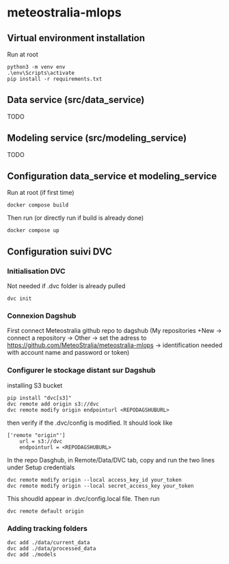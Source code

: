 # meteostralia-mlops

## Virtual environment installation 
Run at root 

```
python3 -m venv env     
.\env\Scripts\activate
pip install -r requirements.txt
```

## Data service (src/data_service)

TODO

## Modeling service (src/modeling_service)

TODO

## Configuration data_service et modeling_service
Run at root (if first time)
```
docker compose build 
```
Then run (or directly run if build is already done)

```
docker compose up
```

## Configuration suivi DVC

### Initialisation DVC
Not needed if .dvc folder is already pulled
```
dvc init
```

### Connexion Dagshub

First connect Meteostralia github repo to dagshub (My repositories +New -> connect a repository -> Other -> set the adress to https://github.com/MeteoStralia/meteostralia-mlops -> identification needed with account name and password or token)

### Configurer le stockage distant sur Dagshub
installing S3 bucket
```
pip install "dvc[s3]"
dvc remote add origin s3://dvc
dvc remote modify origin endpointurl <REPODAGSHUBURL>
```
then verify if the .dvc/config is modified. It should look like

```
['remote "origin"']
    url = s3://dvc
    endpointurl = <REPODAGSHUBURL>
```

In the repo Dasghub, in Remote/Data/DVC tab, copy and run the two lines under Setup credentials

```
dvc remote modify origin --local access_key_id your_token
dvc remote modify origin --local secret_access_key your_token
```

This shoudld appear in .dvc/config.local file.
Then run 

```
dvc remote default origin
```

### Adding tracking folders

```
dvc add ./data/current_data
dvc add ./data/processed_data
dvc add ./models 
```